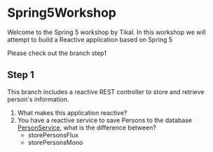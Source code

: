 # Spring5Workshop
Welcome to the Spring 5 workshop by Tikal. In this workshop we will attempt to build a Reactive application based on Spring 5

Please check out the branch step1

## Step 1
This branch includes a reactive REST controller to store and retrieve person's information.

1. What makes this application reactive?
2. You have a reactive service to save Persons to the database [PersonService](src/main/java/com/tikalk/workshop/service/PersonService.java), what is the difference between?
   * storePersonsFlux
   * storePersonsMono